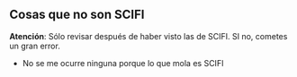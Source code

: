 ## Cosas que no son SCIFI

**Atención**: Sólo revisar después de haber visto las de SCIFI. SI no, cometes un gran error.

- No se me ocurre ninguna porque lo que mola es SCIFI
